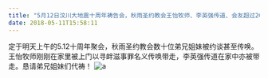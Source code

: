 ```yaml
---
title: "5月12日汶川大地震十周年祷告会，秋雨圣约教会王怡牧师、李英强传道、会友超过200人被抓"
date: 2018-05-11T15:58:11
---
```


定于明天上午的5.12十周年聚会，秋雨圣约教会数十位弟兄姐妹被约谈甚至传唤。王怡牧师刚刚在家里被上门以寻衅滋事罪名义传唤带走，李英强传道在家中亦被带走。恳请弟兄姐妹们代祷！
![a](https://user-images.githubusercontent.com/37917810/39933989-0a6e58dc-5577-11e8-91f6-31919b6f24a6.jpg)
